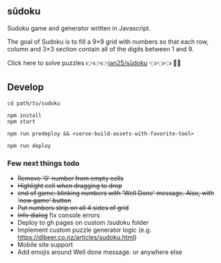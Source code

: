 ## sūdoku

Sudoku game and generator written in Javascript.

The goal of Sudoku is to fill a 9×9 grid with numbers so that each row, column and 3×3 section contain all of the digits between 1 and 9.

Click here to solve puzzles 👉👉👉[jan25/sūdoku](https://jan25.github.io/sandbox-2020) 👈👈👈 🎉🎉

## Develop

```
cd path/to/sudoku

npm install
npm start

npm run predeploy && <serve-build-assets-with-favorite-tool>

npm run deploy
```

### Few next things todo

- ~~Remove '0' number from empty cells~~
- ~~Highlight cell when dragging to drop~~
- ~~end of game: blinking numbers with 'Well Done' message. Also, with 'new game' button~~
- ~~Put numbers strip on all 4 sides of grid~~
- ~~Info dialog~~ fix console errors
- Deploy to gh pages on custom /sudoku folder
- Implement custom puzzle generator logic (e.g. https://dlbeer.co.nz/articles/sudoku.html)
- Mobile site support
- Add emojis around Well done message. or anywhere else

